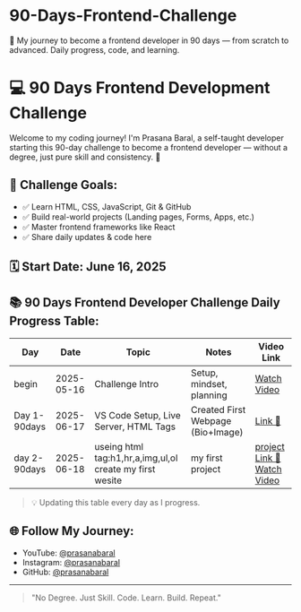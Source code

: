 # 90-Days-Frontend-Challenge
🚀 My journey to become a frontend developer in 90 days — from scratch to advanced. Daily progress, code, and learning.

# 💻 90 Days Frontend Development Challenge

Welcome to my coding journey! I'm Prasana Baral, a self-taught developer starting this 90-day challenge to become a frontend developer — without a degree, just pure skill and consistency. 🚀

## 🎯 Challenge Goals:
- ✅ Learn HTML, CSS, JavaScript, Git & GitHub
- ✅ Build real-world projects (Landing pages, Forms, Apps, etc.)
- ✅ Master frontend frameworks like React
- ✅ Share daily updates & code here

## 🗓️ Start Date: June 16, 2025

## 📚 90 Days Frontend Developer Challenge Daily Progress Table:
| Day |Date | Topic | Notes | Video Link |
|-----|-------|-------|------------|-------|
| begin  |2025-05-16| Challenge Intro | Setup, mindset, planning | [Watch Video](https://www.youtube.com/@prasanabaral) 
| Day 1- 90days  | 2025-06-17 | VS Code Setup, Live Server, HTML Tags     | Created First Webpage (Bio+Image) | [Link 🔗](https://youtube.com/shorts/nbOdp7Mt9nk?si=YmVYOKOLbd1_-vXn) |
| day 2-90days | 2025-06-18 | useing html tag:h1,hr,a,img,ul,ol create my first wesite | my first project| [project Link 🔗](https://prasanabaralproject-01.netlify.app/) [Watch Video](https://youtube.com/shorts/-WFJlyr2P-A?si=_gwP-nw5-sxC1CHN)|

> 💡 Updating this table every day as I progress.

## 🌐 Follow My Journey:
- YouTube: [@prasanabaral](https://www.youtube.com/@prasanabaral)
- Instagram: [@prasanabaral](https://www.instagram.com/prasanabaral)
- GitHub: [@prasanabaral](https://github.com/prasanabaral)

---

> "No Degree. Just Skill. Code. Learn. Build. Repeat."

